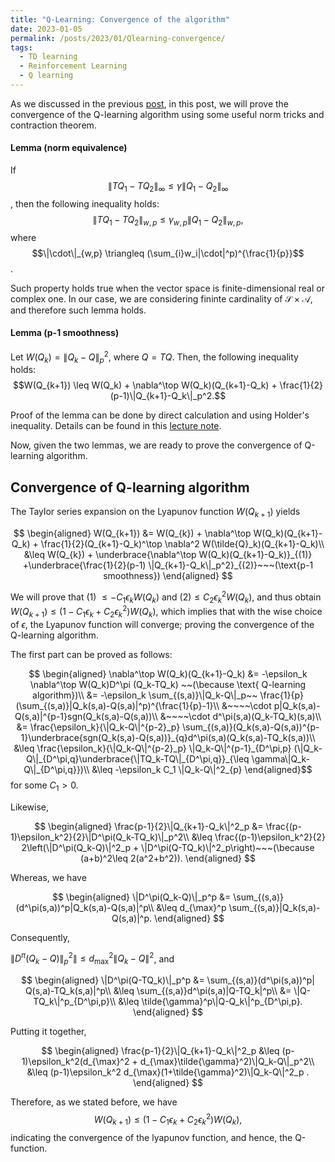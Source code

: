 ```yaml
---
title: "Q-Learning: Convergence of the algorithm"
date: 2023-01-05
permalink: /posts/2023/01/Qlearning-convergence/
tags:
  - TD learning
  - Reinforcement Learning
  - Q learning
---
```


As we discussed in the previous [post](https://mnjnsng.github.io/posts/2022/12/Qlearning/), in this post, we will prove the convergence of the Q-learning algorithm using some useful norm tricks and contraction theorem.

#### Lemma (norm equivalence)

If $$\|TQ_1-TQ_2\|_\infty \leq \gamma \|Q_1-Q_2\|_\infty$$, then the following inequality holds:
$$\|TQ_1-TQ_2\|_{w,p} \leq \gamma_{w,p} \|Q_1-Q_2\|_{w,p},$$ where $$\|\cdot\|_{w,p} \triangleq (\sum_{i}w_i|\cdot|^p)^{\frac{1}{p}}$$.

Such property holds true when the vector space is finite-dimensional real or complex one. In our case, we are considering fininte cardinality of $\mathcal{S}\times \mathcal{A}$, and therefore such lemma holds.

#### Lemma (p-1 smoothness)

Let $W(Q_k) = \|Q_k-Q\|_p^2$, where $Q=TQ$. Then, the following inequality holds:
$$W(Q_{k+1}) \leq W(Q_k) + \nabla^\top W(Q_k)(Q_{k+1}-Q_k) + \frac{1}{2}(p-1)\|Q_{k+1}-Q_k\|_p^2.$$

Proof of the lemma can be done by direct calculation and using Holder's inequality. Details can be found in this [lecture note](https://www.google.com/url?q=https%3A%2F%2Fuofi.box.com%2Fs%2Fapz6455iv2y6r378nm58mc6cue4fplmt&sa=D&sntz=1&usg=AOvVaw3CYmdzejzEZj_kwji4kgQN).

Now, given the two lemmas, we are ready to prove the convergence of Q-learning algorithm.

## Convergence of Q-learning algorithm

The Taylor series expansion on the Lyapunov function $W(Q_{k+1})$ yields

$$
\begin{aligned}
W(Q_{k+1}) &= W(Q_{k}) + \nabla^\top W(Q_k)(Q_{k+1}-Q_k) + \frac{1}{2}(Q_{k+1}-Q_k)^\top \nabla^2 W(\tilde{Q}_k)(Q_{k+1}-Q_k)\\
&\leq W(Q_{k}) + \underbrace{\nabla^\top W(Q_k)(Q_{k+1}-Q_k)}_{(1)} +\underbrace{\frac{1}{2}(p-1) \|Q_{k+1}-Q_k\|_p^2}_{(2)}~~~(\text{p-1 smoothness})
\end{aligned}
$$

We will prove that (1) $\leq -C_1\epsilon_k W(Q_k)$ and $(2) \leq C_2 \epsilon_k^2 W(Q_k)$, and thus obtain $W(Q_{k+1}) \leq (1-C_1\epsilon_k+C_2\epsilon_k^2)W(Q_k),$ which implies that with the wise choice of $\epsilon$, the Lyapunov function will converge; proving the convergence of the Q-learning algorithm.

The first part can be proved as follows:

$$
\begin{aligned}
\nabla^\top W(Q_k)(Q_{k+1}-Q_k) &= -\epsilon_k \nabla^\top W(Q_k)D^\pi (Q_k-TQ_k) ~~(\because \text{ Q-learning algorithm})\\
&= -\epsilon_k \sum_{(s,a)}\|Q_k-Q\|_p~~ \frac{1}{p}(\sum_{(s,a)}|Q_k(s,a)-Q(s,a)|^p)^{\frac{1}{p}-1}\\
&~~~~\cdot p|Q_k(s,a)-Q(s,a)|^{p-1}sgn(Q_k(s,a)-Q(s,a))\\
&~~~~\cdot d^\pi(s,a)(Q_k-TQ_k)(s,a)\\
&= \frac{\epsilon_k}{\|Q_k-Q\|^{p-2}_p} \sum_{(s,a)}(Q_k(s,a)-Q(s,a))^{p-1}\underbrace{sgn(Q_k(s,a)-Q(s,a))}_{q}d^\pi(s,a)(Q_k(s,a)-TQ_k(s,a))\\
&\leq \frac{\epsilon_k}{\|Q_k-Q\|^{p-2}_p} \|Q_k-Q\|^{p-1}_{D^\pi,p} (\|Q_k-Q\|_{D^\pi,q}\underbrace{\|TQ_k-TQ\|_{D^\pi,q}}_{\leq \gamma\|Q_k-Q\|_{D^\pi,q}})\\
&\leq -\epsilon_k  C_1 \|Q_k-Q\|^2_{p} \end{aligned}$$
for some $C_1>0$.

Likewise,

$$
\begin{aligned}
\frac{p-1}{2}\|Q_{k+1}-Q_k\|^2_p &= \frac{(p-1)\epsilon_k^2}{2}\|D^\pi(Q_k-TQ_k)\|_p^2\\
&\leq \frac{(p-1)\epsilon_k^2}{2} 2\left(\|D^\pi(Q_k-Q)\|^2_p + \|D^\pi(Q-TQ_k)\|^2_p\right)~~~(\because (a+b)^2\leq 2(a^2+b^2)).
\end{aligned}
$$

Whereas, we have

$$
\begin{aligned}
\|D^\pi(Q_k-Q)\|_p^p &= \sum_{(s,a)}(d^\pi(s,a))^p|Q_k(s,a)-Q(s,a)|^p\\
&\leq d_{\max}^p \sum_{(s,a)}|Q_k(s,a)-Q(s,a)|^p.
\end{aligned}
$$

Consequently,

$\|D^\pi(Q_k-Q)\|_p^2\|\leq d_{\max}^2 \|Q_k-Q\|^2$, and

$$
\begin{aligned}
\|D^\pi(Q-TQ_k)\|_p^p &= \sum_{(s,a)}(d^\pi(s,a))^p| Q(s,a)-TQ_k(s,a)|^p\\
&\leq \sum_{(s,a)}d^\pi(s,a)|Q-TQ_k|^p\\
&= \|Q-TQ_k\|^p_{D^\pi,p}\\
&\leq \tilde{\gamma}^p\|Q-Q_k\|^p_{D^\pi,p}.
\end{aligned}
$$

Putting it together,

$$
\begin{aligned}
\frac{p-1}{2}\|Q_{k+1}-Q_k\|^2_p &\leq (p-1)\epsilon_k^2(d_{\max}^2 + d_{\max}\tilde{\gamma}^2)\|Q_k-Q\|_p^2\\
&\leq (p-1)\epsilon_k^2 d_{\max}(1+\tilde{\gamma}^2)\|Q_k-Q\|^2_p .
\end{aligned}
$$

Therefore, as we stated before, we have
$$W(Q_{k+1})\leq (1-C_1\epsilon_k +C_2\epsilon_k^2)W(Q_k),$$ indicating the convergence of the lyapunov function, and hence, the Q-function.
